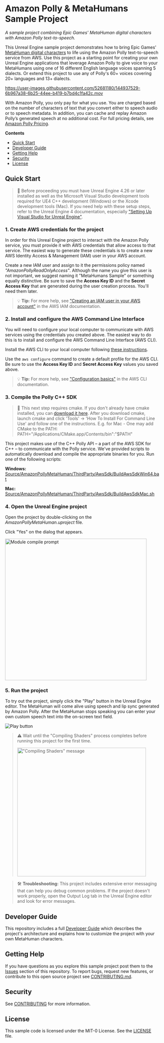 # Amazon Polly & MetaHumans Sample Project

*A sample project combining Epic Games' MetaHuman digital characters with Amazon Polly text-to-speech.*

This Unreal Engine sample project demonstrates how to bring Epic Games' [MetaHuman digital characters](https://www.unrealengine.com/en-US/digital-humans) to life using the Amazon Polly text-to-speech service from AWS. Use this project as a starting point for creating your own Unreal Engine applications that leverage Amazon Polly to give voice to your MetaHumans using one of 16 different English language voices spanning 5 dialects. Or extend this project to use any of Polly's 60+ voices covering 20+ languages and 13+ dialects.


https://user-images.githubusercontent.com/52681180/144937529-6b967a38-6b25-44ee-b419-b7bd4c1fa42c.mov


With Amazon Polly, you only pay for what you use. You are charged based on the number of characters of text that you convert either to speech audio or to speech metadata. In addition, you can cache and replay Amazon Polly’s generated speech at no additional cost. For full pricing details, see [Amazon Polly Pricing](https://aws.amazon.com/polly/pricing/).

**Contents**

- [Quick Start](#quick-start)
- [Developer Guide](#developer-guide)
- [Getting Help](#getting-help)
- [Security](#security)
- [License](#license)




## Quick Start



> 🛑 Before proceeding you must have Unreal Engine 4.26 or later installed as well as the Microsoft Visual Studio development tools required for UE4 C++ development (Windows) or the Xcode development tools (Mac). If you need help with these setup steps, refer to the Unreal Engine 4 documentation, especially ["Setting Up Visual Studio for Unreal Engine"](https://docs.unrealengine.com/4.26/en-US/ProductionPipelines/DevelopmentSetup/VisualStudioSetup/).



### 1. Create AWS credentials for the project

In order for this Unreal Engine project to interact with the Amazon Polly service, you must provide it with AWS credentials that allow access to that service. The easiest way to generate these credentials is to create a new AWS Identity Access & Management (IAM) user in your AWS account. 

Create a new IAM user and assign to it the permissions policy named *"AmazonPollyReadOnlyAccess"*. Although the name you give this user is not important, we suggest naming it "MetaHumans Sample" or something equally distinctive. Be sure to save the **Access Key ID** and the **Secret Access Key** that are generated during the user creation process. You'll need them later.

> 💡 **Tip:** For more help, see ["Creating an IAM user in your AWS account"](https://docs.aws.amazon.com/IAM/latest/UserGuide/id_users_create.html) in the AWS IAM documentation.



### 2. Install and configure the AWS Command Line Interface

You will need to configure your local computer to communicate with AWS services using the credentials you created above. The easiest way to do this is to install and configure the AWS Command Line Interface (AWS CLI).

Install the AWS CLI to your local computer following [these instructions](https://docs.aws.amazon.com/cli/latest/userguide/install-cliv2.html).

Use the `aws configure` command to create a default profile for the AWS CLI. Be sure to use the **Access Key ID** and **Secret Access Key** values you saved above.

> 💡 **Tip:** For more help, see ["Configuration basics"](https://docs.aws.amazon.com/cli/latest/userguide/cli-configure-quickstart.html) in the AWS CLI documentation.



### 3. Compile the Polly C++ SDK

> 🛑 This next step requires cmake. If you don't already have cmake installed, you can [download it here](https://cmake.org/download/). After you download cmake, launch cmake and click 'Tools' -> 'How To Install For Command Line Use' and follow one of the instructions. E.g. for Mac - One may add CMake to the PATH: PATH="/Applications/CMake.app/Contents/bin":"$PATH"

This project makes use of the C++ Polly API – a part of the AWS SDK for C++ – to communicate with the Polly service. We've provided scripts to automatically download and compile the appropriate binaries for you. Run one of the following scripts:

**Windows:** [Source/AmazonPollyMetaHuman/ThirdParty/AwsSdk/BuildAwsSdkWin64.bat](Source/AmazonPollyMetaHuman/ThirdParty/AwsSdk/BuildAwsSdkWin64.bat)

**Mac:** [Source/AmazonPollyMetaHuman/ThirdParty/AwsSdk/BuildAwsSdkMac.sh](Source/AmazonPollyMetaHuman/ThirdParty/AwsSdk/BuildAwsSdkMac.sh)



### 4. Open the Unreal Engine project

Open the project by double-clicking on the *AmazonPollyMetaHuman.uproject* file.

Click "Yes" on the dialog that appears.

<img src="Documentation/media/module-compile-prompt.png" alt="Module compile prompt" style="width: 33em;" />



### 5. Run the project

To try out the project, simply click the "Play" button in the Unreal Engine editor. The MetaHuman will come alive using speech and lip sync generated by Amazon Polly. After the MetaHuman stops speaking you can enter your own custom speech text into the on-screen text field.

![Play button](Documentation/media/UE4-toolbar-play.png)



> ⚠️ Wait until the "Compiling Shaders" process completes before running this project for the first time.
>
> <img src="Documentation/media/compiling-shaders.png" alt="&quot;Compiling Shaders&quot; message" style="width: 30em;" />



> 🛠 **Troubleshooting:** This project includes extensive error messaging that can help you debug common problems.  If the project doesn't work properly, open the Output Log tab in the Unreal Engine editor and look for error messages.



## Developer Guide

This repository includes a full [Developer Guide](Documentation/DeveloperGuide.md) which describes the project's architecture and explains how to customize the project with your own MetaHuman characters.



## Getting Help

If you have questions as you explore this sample project post them to the [Issues](./issues) section of this repository. To report bugs, request new features, or contribute to this open source project see [CONTRIBUTING.md](CONTRIBUTING.md).



## Security

See [CONTRIBUTING](CONTRIBUTING.md#security-issue-notifications) for more information.



## License

This sample code is licensed under the MIT-0 License. See the [LICENSE](LICENSE) file.

